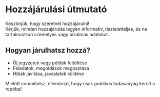 # Hozzájárulási útmutató

Köszönjük, hogy szeretnél hozzájárulni!  
Kérjük, minden hozzájárulás legyen informatív, tiszteletteljes, és ne tartalmazzon személyes vagy bizalmas adatokat.

## Hogyan járulhatsz hozzá?

- Új jegyzetek vagy példák feltöltése
- Feladatok, megoldások megosztása
- Hibák javítása, javaslatok küldése

Mielőtt commitolsz, ellenőrizd, hogy csak publikus tudásanyag került a repóba!
